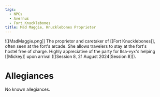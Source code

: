 ```yaml
---
tags:
  - NPCs
  - Avernus
  - Fort_Knucklebones
title: Mad Maggie, Knucklebones Proprieter
---
```

![[MadMaggie.png]]
The proprietor and caretaker of [[Fort Knucklebones]], often seen at the fort's arcade. She allows travelers to stay at the fort's hostel free of charge. Highly appreciative of the party for Ilsa-vyx's helping [[Mickey]] upon arrival ([[Session 8, 21 August 2024|Session 8]]).
# Allegiances
No known allegiances.